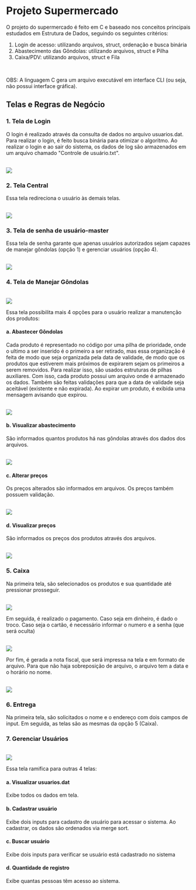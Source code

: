 # Projeto Supermercado

O projeto do supermercado é feito em C e baseado nos conceitos principais estudados em Estrutura de Dados, seguindo os seguintes critérios:

1. Login de acesso: utilizando arquivos, struct, ordenação e busca binária
2. Abastecimento das Gôndolas: utilizando arquivos, struct e Pilha
3. Caixa/PDV: utilizando arquivos, struct e Fila

<br>

OBS: A linguagem C gera um arquivo executável em interface CLI (ou seja, não possui interface gráfica).

## Telas e Regras de Negócio

### 1. Tela de Login

O login é realizado através da consulta de dados no arquivo usuarios.dat. Para realizar o login, é feito busca binária para otimizar o algoritmo.
Ao realizar o login e ao sair do sistema, os dados de log são armazenados em um arquivo chamado "Controle de usuário.txt".

<br>
<img src="./uploads/foto2.png"/>
<br>

### 2. Tela Central

Essa tela redireciona o usuário às demais telas.

<br>
<img src="./uploads/foto3.png"/>
<br>

### 3. Tela de senha de usuário-master

Essa tela de senha garante que apenas usuários autorizados sejam capazes de manejar gôndolas (opção 1) e gerenciar usuários (opção 4).

<br>
<img src="./uploads/foto4.png"/>
<br>

### 4. Tela de Manejar Gôndolas

<br>
<img src="./uploads/foto5.png"/>
<br>

Essa tela possibilita mais 4 opções para o usuário realizar a manutenção dos produtos:

#### a. Abastecer Gôndolas

Cada produto é representado no código por uma pilha de prioridade, onde o ultimo a ser inserido é o primeiro a ser retirado, mas essa organização é feita de modo que seja organizada pela data de validade, de modo que os produtos que estiverem mais próximos de expirarem sejam os primeiros a serem removidos. Para realizar isso, são usados estruturas de pilhas auxiliares.
Com isso, cada produto possui um arquivo onde é armazenado os dados. Também são feitas validações para que a data de validade seja aceitável (existente e não expirada). Ao expirar um produto, é exibida uma mensagem avisando que expirou.

<br>
<img src="./uploads/foto6.png"/>
<br>

#### b. Visualizar abastecimento

São informados quantos produtos há nas gôndolas através dos dados dos arquivos.

<br>
<img src="./uploads/foto7.png"/>
<br>

#### c. Alterar preços

Os preços alterados são informados em arquivos. Os preços também possuem validação.


<br>
<img src="./uploads/foto8.png"/>
<br>

#### d. Visualizar preços

São informados os preços dos produtos através dos arquivos.

<br>
<img src="./uploads/foto9.png"/>
<br>

### 5. Caixa

Na primeira tela, são selecionados os produtos e sua quantidade até pressionar prosseguir.

<br>
<img src="./uploads/foto11.png"/>
<br>

Em seguida, é realizado o pagamento. Caso seja em dinheiro, é dado o troco. Caso seja o cartão, é necessário informar o numero e a senha (que será oculta)

<br>
<img src="./uploads/foto12.png"/>
<br>

Por fim, é gerada a nota fiscal, que será impressa na tela e em formato de arquivo. Para que não haja sobreposição de arquivo, o arquivo tem a data e o horário no nome.

<br>
<img src="./uploads/foto13.png"/>
<br>


### 6. Entrega

Na primeira tela, são solicitados o nome e o endereço com dois campos de input. Em seguida, as telas são as mesmas da opção 5 (Caixa).

### 7. Gerenciar Usuários

<br>
<img src="./uploads/foto14.png"/>
<br>

Essa tela ramifica para outras 4 telas:

#### a. Visualizar usuarios.dat

Exibe todos os dados em tela.

#### b. Cadastrar usuário

Exibe dois inputs para cadastro de usuário para acessar o sistema. Ao cadastrar, os dados são ordenados via merge sort.

#### c. Buscar usuário

Exibe dois inputs para verificar se usuário está cadastrado no sistema

#### d. Quantidade de registro

Exibe quantas pessoas têm acesso ao sistema.




